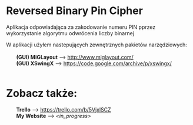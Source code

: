 # Reversed Binary Pin Cipher

Aplikacja odpowiadająca za zakodowanie numeru PIN pprzez wykorzystanie algorytmu odwrócenia liczby binarnej

W aplikacji użyłem nastepujących zewnętrznych pakietów narzędziowych: <br /><br />
&nbsp;&nbsp;&nbsp;&nbsp;&nbsp;&nbsp; **(GUI) MiGLayout** --> http://www.miglayout.com/ <br />
&nbsp;&nbsp;&nbsp;&nbsp;&nbsp;&nbsp; **(GUI) XSwingX** --> https://code.google.com/archive/p/xswingx/ <br /><br />

# Zobacz także:
 &nbsp;&nbsp;&nbsp;&nbsp;&nbsp;&nbsp; **Trello** --> https://trello.com/b/5VjxlSCZ <br />
 &nbsp;&nbsp;&nbsp;&nbsp;&nbsp;&nbsp; **My Website** --> *<in_progress>*
